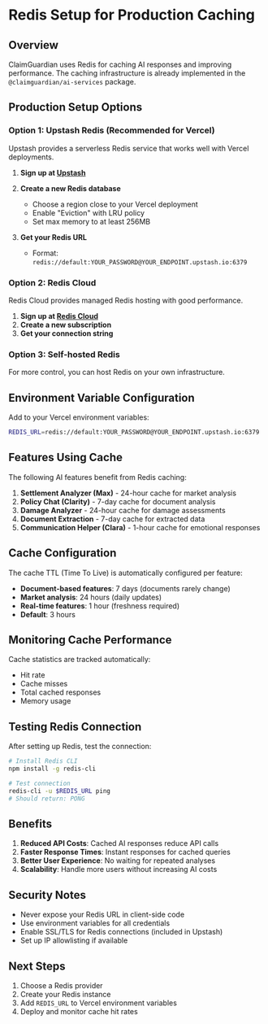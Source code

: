 # Redis Setup for Production Caching

## Overview
ClaimGuardian uses Redis for caching AI responses and improving performance. The caching infrastructure is already implemented in the `@claimguardian/ai-services` package.

## Production Setup Options

### Option 1: Upstash Redis (Recommended for Vercel)
Upstash provides a serverless Redis service that works well with Vercel deployments.

1. **Sign up at [Upstash](https://upstash.com/)**
2. **Create a new Redis database**
   - Choose a region close to your Vercel deployment
   - Enable "Eviction" with LRU policy
   - Set max memory to at least 256MB

3. **Get your Redis URL**
   - Format: `redis://default:YOUR_PASSWORD@YOUR_ENDPOINT.upstash.io:6379`

### Option 2: Redis Cloud
Redis Cloud provides managed Redis hosting with good performance.

1. **Sign up at [Redis Cloud](https://redis.com/cloud/)**
2. **Create a new subscription**
3. **Get your connection string**

### Option 3: Self-hosted Redis
For more control, you can host Redis on your own infrastructure.

## Environment Variable Configuration

Add to your Vercel environment variables:

```bash
REDIS_URL=redis://default:YOUR_PASSWORD@YOUR_ENDPOINT.upstash.io:6379
```

## Features Using Cache

The following AI features benefit from Redis caching:

1. **Settlement Analyzer (Max)** - 24-hour cache for market analysis
2. **Policy Chat (Clarity)** - 7-day cache for document analysis
3. **Damage Analyzer** - 24-hour cache for damage assessments
4. **Document Extraction** - 7-day cache for extracted data
5. **Communication Helper (Clara)** - 1-hour cache for emotional responses

## Cache Configuration

The cache TTL (Time To Live) is automatically configured per feature:

- **Document-based features**: 7 days (documents rarely change)
- **Market analysis**: 24 hours (daily updates)
- **Real-time features**: 1 hour (freshness required)
- **Default**: 3 hours

## Monitoring Cache Performance

Cache statistics are tracked automatically:
- Hit rate
- Cache misses
- Total cached responses
- Memory usage

## Testing Redis Connection

After setting up Redis, test the connection:

```bash
# Install Redis CLI
npm install -g redis-cli

# Test connection
redis-cli -u $REDIS_URL ping
# Should return: PONG
```

## Benefits

1. **Reduced API Costs**: Cached AI responses reduce API calls
2. **Faster Response Times**: Instant responses for cached queries
3. **Better User Experience**: No waiting for repeated analyses
4. **Scalability**: Handle more users without increasing AI costs

## Security Notes

- Never expose your Redis URL in client-side code
- Use environment variables for all credentials
- Enable SSL/TLS for Redis connections (included in Upstash)
- Set up IP allowlisting if available

## Next Steps

1. Choose a Redis provider
2. Create your Redis instance
3. Add `REDIS_URL` to Vercel environment variables
4. Deploy and monitor cache hit rates
